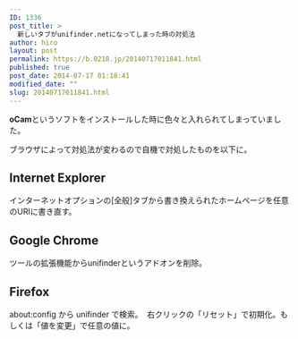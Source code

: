 ```yaml
---
ID: 1336
post_title: >
  新しいタブがunifinder.netになってしまった時の対処法
author: hiro
layout: post
permalink: https://b.0218.jp/20140717011841.html
published: true
post_date: 2014-07-17 01:18:41
modified_date: ""
slug: 20140717011841.html
---
```

<b>oCam</b>というソフトをインストールした時に色々と入れられてしまっていました。
<!--more-->
ブラウザによって対処法が変わるので自機で対処したものを以下に。

<h2>Internet Explorer</h2>
インターネットオプションの[全般]タブから書き換えられたホームページを任意のURIに書き直す。

<h2>Google Chrome</h2>
ツールの拡張機能からunifinderというアドオンを削除。

<h2>Firefox</h2>
about:config から unifinder で検索。
<img alt="" src="[cfview name='img_1']">
右クリックの「リセット」で初期化。もしくは「値を変更」で任意の値に。